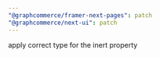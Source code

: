 ```yaml
---
"@graphcommerce/framer-next-pages": patch
"@graphcommerce/next-ui": patch
---
```


apply correct type for the inert property
